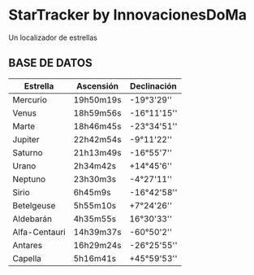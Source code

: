 # StarTracker by InnovacionesDoMa

Un localizador de estrellas

## BASE DE DATOS

| Estrella| Ascensión | Declinación|
| ----- | ---- | ---- |
| Mercurio| 19h50m19s | -19°3'29'' |
| Venus| 18h59m56s | -16°11'15'' |
| Marte|  18h46m45s | -23°34'51''|
| Jupiter|  22h42m54s | -9°11'22''|
| Saturno| 21h13m49s | -16°55'7'' |
| Urano|  2h34m42s | +14°45'6''|
| Neptuno|  23h30m3s | -4°27'11''|
| Sirio|  6h45m9s | -16°42'58''|
| Betelgeuse|  5h55m10s | +7°24'26''|
| Aldebarán|  4h35m55s | 16°30'33'' |
| Alfa-Centauri| 14h39m37s | -60°50'2'' |
| Antares|  16h29m24s | -26°25'55''|
| Capella|  5h16m41s | +45°59'53''|